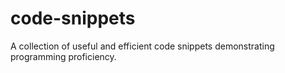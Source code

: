 # code-snippets
A collection of useful and efficient code snippets demonstrating programming proficiency.
